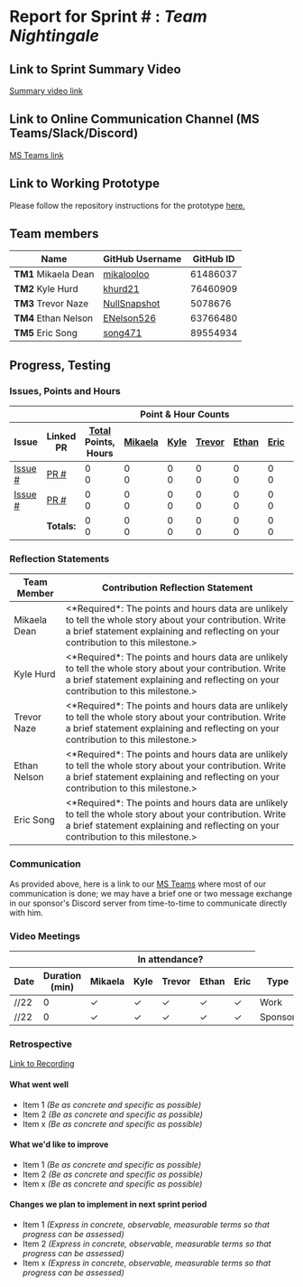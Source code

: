 # Report for Sprint # : *Team Nightingale*

## Link to Sprint Summary Video
[Summary video link](https://youtube.com/)

## Link to Online Communication Channel (MS Teams/Slack/Discord)
[MS Teams link](https://teams.microsoft.com/dl/launcher/launcher.html?url=%2F_%23%2Fl%2Fchannel%2F19%3A5d8ece77ac41420a86770fdaee39b9cb%40thread.tacv2%2FMACBETH%2520V2%3FgroupId%3D87fda352-e01f-4122-957a-6c68b129334b%26tenantId%3Db52be471-f7f1-47b4-a879-0c799bb53db5&type=channel&deeplinkId=dcd68dfc-a6f9-4b0a-bf54-48138a776d04&directDl=true&msLaunch=true&enableMobilePage=true&suppressPrompt=true)

## Link to Working Prototype
Please follow the repository instructions for the prototype <a href="https://github.com/wsu-cpts421-sp22/macbeth">here. </a>

## Team members
<table>
  <thead>
    <tr>
      <th>Name</th><th>GitHub Username</th><th>GitHub ID</th>
    </tr>
  </thead>
  <tbody>
    <tr>
      <td><b>TM1 </b>Mikaela Dean</td>
      <td><a href="https://github.com/mikalooloo">mikalooloo</a></td>
      <td>61486037</td>
    </tr>
    <tr>
      <td><b>TM2 </b>Kyle Hurd</td>
      <td><a href="https://github.com/khurd21">khurd21</a></td>
      <td>76460909</td>
    </tr>
    <tr>
      <td><b>TM3 </b>Trevor Naze</td>
      <td><a href="https://github.com/NullSnapshot">NullSnapshot</a></td>
      <td>5078676</td>
    </tr>
    <tr>
      <td><b>TM4 </b>Ethan Nelson</td>
      <td><a href="https://github.com/ENelson526">ENelson526</a></td>
      <td>63766480</td>
    </tr>
    <tr>
      <td><b>TM5 </b>Eric Song</td>
      <td><a href="https://github.com/song471">song471</a></td>
      <td>89554934</td>
  </tbody>
</table>

## Progress, Testing
### Issues, Points and Hours
<table> 
  <thead>
    <tr>
      <th colspan="2"></th><th colspan="6">Point & Hour Counts</th><th colspan="2"></th>
    </tr> 
    <tr>
        <th>Issue</th>
        <th>Linked PR</th>
        <th><ins>Total</ins><br/>Points,<br/>Hours</th>
        <th><ins>Mikaela</ins></th>
        <th><ins>Kyle</ins></th>
        <th><ins>Trevor</ins></th>
        <th><ins>Ethan</ins></th>
        <th><ins>Eric</ins></th>
        <th>% Complete</th>
        <th>Notes</th>
    </tr>
  </thead> 
  <tbody>
    <tr>
      <td>
          <a href="https://github.com/wsu-cpts421-sp22/macbeth/issues/">Issue #</a>
      </td>
      <td>
          <a href="https://github.com/wsu-cpts421-sp22/macbeth/pull/">PR #</a>
      </td>
      <td>0<br/>0</td>
      <td>0<br/>0</td>
      <td>0<br/>0</td>
      <td>0<br/>0</td>
      <td>0<br/>0</td>
      <td>0<br/>0</td>
      <td>0</td>
      <td></td>
    </tr>
    <tr>
      <td>
          <a href="https://github.com/wsu-cpts421-sp22/macbeth/issues/">Issue #</a>
      </td>
      <td>
          <a href="https://github.com/wsu-cpts421-sp22/macbeth/pull/">PR #</a>
      </td>
      <td>0<br/>0</td>
      <td>0<br/>0</td>
      <td>0<br/>0</td>
      <td>0<br/>0</td>
      <td>0<br/>0</td>
      <td>0<br/>0</td>
      <td>0</td>
      <td></td>
    </tr>
    <tr>
      <td colspan="2" align="right">
            <b>Totals:</b>
        </td>
        <td>0<br/>0</td>
        <td>0<br/>0</td>
        <td>0<br/>0</td>
        <td>0<br/>0</td>
        <td>0<br/>0</td>
        <td>0<br/>0</td>
        <td></td>
      <td colspan="2"></td>
    </tr>
  </tbody>
</table>

### Reflection Statements
<table>
    <thead>
        <tr>
            <th>Team Member</th>
            <th>Contribution Reflection Statement</th>
        </tr>
    </thead>
    <tbody>
        <tr>
            <td>Mikaela Dean</td>
            <td>
              <*Required*: The points and hours data are unlikely to tell the whole story about your contribution. Write a brief statement explaining and reflecting on your contribution to this milestone.>
            </td>
        </tr>
        <tr>
            <td>Kyle Hurd</td>
            <td>
              <*Required*: The points and hours data are unlikely to tell the whole story about your contribution. Write a brief statement explaining and reflecting on your contribution to this milestone.>
            </td>
        </tr>
        <tr>
            <td>Trevor Naze</td>
            <td>
              <*Required*: The points and hours data are unlikely to tell the whole story about your contribution. Write a brief statement explaining and reflecting on your contribution to this milestone.>
            </td>
        </tr>
        <tr>
            <td>Ethan Nelson</td>
            <td>
              <*Required*: The points and hours data are unlikely to tell the whole story about your contribution. Write a brief statement explaining and reflecting on your contribution to this milestone.>
            </td>
        </tr>
        <tr>
            <td>Eric Song</td>
            <td>
              <*Required*: The points and hours data are unlikely to tell the whole story about your contribution. Write a brief statement explaining and reflecting on your contribution to this milestone.>
            </td>
        </tr>
    </tbody>
</table>

### Communication
As provided above, here is a link to our [MS Teams](https://teams.microsoft.com/dl/launcher/launcher.html?url=%2F_%23%2Fl%2Fchannel%2F19%3A5d8ece77ac41420a86770fdaee39b9cb%40thread.tacv2%2FMACBETH%2520V2%3FgroupId%3D87fda352-e01f-4122-957a-6c68b129334b%26tenantId%3Db52be471-f7f1-47b4-a879-0c799bb53db5&type=channel&deeplinkId=dcd68dfc-a6f9-4b0a-bf54-48138a776d04&directDl=true&msLaunch=true&enableMobilePage=true&suppressPrompt=true) where most of our communication is done; we may have a brief one or two message exchange in our sponsor's Discord server from time-to-time to communicate directly with him. 

### Video Meetings

<table> 
    <thead>
        <tr>
            <th colspan="2"></th><th colspan="5">In attendance?</th>
        </tr> 
        <tr>
            <th>Date</th>
            <th>Duration (min)</th>
            <th>Mikaela</th>
            <th>Kyle</th>
            <th>Trevor</th>
            <th>Ethan</th>
            <th>Eric</th>
            <th>Type</th> 
        </tr>
  </thead> 
  <tbody>
        <tr>
            <td>//22</td>
            <td>0</td>
            <td>&check;</td>
            <td>&check;</td>
            <td>&check;</td>
            <td>&check;</td>
            <td>&check;</td>
            <td>Work</td>
        </tr>
        <tr>
            <td>//22</td>
            <td>0</td>
            <td>&check;</td>
            <td>&check;</td>
            <td>&check;</td>
            <td>&check;</td>
            <td>&check;</td>
            <td>Sponsor</td>
        </tr>
    </tbody>
</table>

### Retrospective

[Link to Recording](https://wsu.zoom.us/recording)

#### What went well
  - Item 1 <i>(Be as concrete and specific as possible)</i>
  - Item 2 <i>(Be as concrete and specific as possible)</i>
  - Item x <i>(Be as concrete and specific as possible)</i>
  
#### What we'd like to improve
  - Item 1 <i>(Be as concrete and specific as possible)</i>
  - Item 2 <i>(Be as concrete and specific as possible)</i>
  - Item x <i>(Be as concrete and specific as possible)</i>
  
#### Changes we plan to implement in next sprint period
  - Item 1 <i>(Express in concrete, observable, measurable terms so that progress can be assessed)</i>
  - Item 2 <i>(Express in concrete, observable, measurable terms so that progress can be assessed)</i>
  - Item x <i>(Express in concrete, observable, measurable terms so that progress can be assessed)</i>
